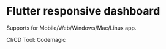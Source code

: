 # Flutter responsive dashboard

Supports for Mobile/Web/Windows/Mac/Linux app.

CI/CD Tool: Codemagic


